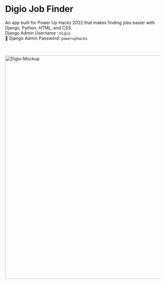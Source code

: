 # Digio Job Finder
An app built for Power Up Hacks 2022 that makes finding jobs easier with Django, Python, HTML, and CSS.
<br>
Django Admin Username : ```digio```
<br>
🔑 Django Admin Password: ```poweruphacks```

<br>
<br>
<img alt="Digio-Mockup" width="730" src="https://i.ibb.co/cY521V9/digio-mockup.jpg">
